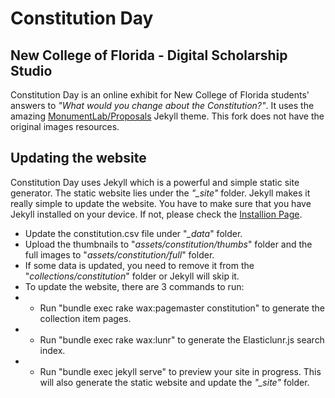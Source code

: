# Constitution Day
## New College of Florida - Digital Scholarship Studio

Constitution Day is an online exhibit for New College of Florida students' answers to *"What would you change about the Constitution?"*. It uses the amazing [MonumentLab/Proposals](https://github.com/MonumentLab/proposals) Jekyll theme. This fork does not have the original images resources.

## Updating the website

Constitution Day uses Jekyll which is a powerful and simple static site generator. The static website lies under the *"\_site"* folder. Jekyll makes it really simple to update the website. You have to make sure that you have Jekyll installed on your device. If not, please check the [Installion Page](https://jekyllrb.com/docs/installation/).

- Update the constitution.csv file under "*\_data*" folder.
- Upload the thumbnails to "*assets/constitution/thumbs*" folder and the full images to "*assets/constitution/full*" folder.
- If some data is updated, you need to remove it from the "*collections/constitution*" folder or Jekyll will skip it.
- To update the website, there are 3 commands to run:
- - Run "bundle exec rake wax:pagemaster constitution" to generate the collection item pages.
- - Run "bundle exec rake wax:lunr"  to generate the Elasticlunr.js search index.
- - Run "bundle exec jekyll serve" to preview your site in progress. This will also generate the static website and update the *"\_site"* folder.